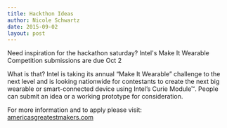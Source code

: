 ```yaml
---
title: Hackthon Ideas
author: Nicole Schwartz
date: 2015-09-02
layout: post
---
```

Need inspiration for the hackathon saturday? Intel's Make It Wearable Competition submissions are due Oct 2

What is that? Intel is taking its annual “Make It Wearable” challenge to the next level and is looking nationwide for contestants to create the next big wearable or smart-connected device using Intel’s Curie Module™. People can submit an idea or a working prototype for consideration. 

For more information and to apply please visit: [americasgreatestmakers.com](http://americasgreatestmakers.com)
